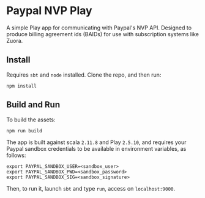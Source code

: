 # Paypal NVP Play

A simple Play app for communicating with Paypal's NVP API. Designed to produce billing agreement ids (BAIDs) for use with subscription systems like Zuora.

## Install

Requires `sbt` and `node` installed. Clone the repo, and then run:

```
npm install
```

## Build and Run

To build the assets:

```
npm run build
```

The app is built against scala `2.11.8` and Play `2.5.10`, and requires your Paypal sandbox credentials to be available in environment variables, as follows:

```
export PAYPAL_SANDBOX_USER=<sandbox_user>
export PAYPAL_SANDBOX_PWD=<sandbox_password>
export PAYPAL_SANDBOX_SIG=<sandbox_signature>
```

Then, to run it, launch `sbt` and type `run`, access on `localhost:9000`.